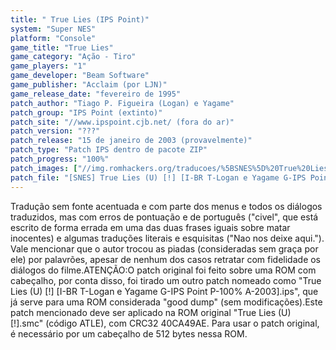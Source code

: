 ```yaml
---
title: " True Lies (IPS Point)"
system: "Super NES"
platform: "Console"
game_title: "True Lies"
game_category: "Ação - Tiro"
game_players: "1"
game_developer: "Beam Software"
game_publisher: "Acclaim (por LJN)"
game_release_date: "fevereiro de 1995"
patch_author: "Tiago P. Figueira (Logan) e Yagame"
patch_group: "IPS Point (extinto)"
patch_site: "//www.ipspoint.cjb.net/ (fora do ar)"
patch_version: "???"
patch_release: "15 de janeiro de 2003 (provavelmente)"
patch_type: "Patch IPS dentro de pacote ZIP"
patch_progress: "100%"
patch_images: ["//img.romhackers.org/traducoes/%5BSNES%5D%20True%20Lies%20-%20IPS%20Point%20-%201.png","//img.romhackers.org/traducoes/%5BSNES%5D%20True%20Lies%20-%20IPS%20Point%20-%202.png","//img.romhackers.org/traducoes/%5BSNES%5D%20True%20Lies%20-%20IPS%20Point%20-%203.png"]
patch_file: "[SNES] True Lies (U) [!] [I-BR T-Logan e Yagame G-IPS Point P-100% A-2003].zip"
---
```

Tradução sem fonte acentuada e com parte dos menus e todos os diálogos traduzidos, mas com erros de pontuação e de português ("civel", que está escrito de forma errada em uma das duas frases iguais sobre matar inocentes) e algumas traduções literais e esquisitas ("Nao nos deixe aqui."). Vale mencionar que o autor trocou as piadas (consideradas sem graça por ele) por palavrões, apesar de nenhum dos casos retratar com fidelidade os diálogos do filme.ATENÇÃO:O patch original foi feito sobre uma ROM com cabeçalho, por conta disso, foi tirado um outro patch nomeado como "True Lies (U) [!] [I-BR T-Logan e Yagame G-IPS Point P-100% A-2003].ips", que já serve para uma ROM considerada "good dump" (sem modificações).Este patch mencionado deve ser aplicado na ROM original "True Lies (U) [!].smc" (código ATLE), com CRC32 40CA49AE. Para usar o patch original, é necessário por um cabeçalho de 512 bytes nessa ROM.